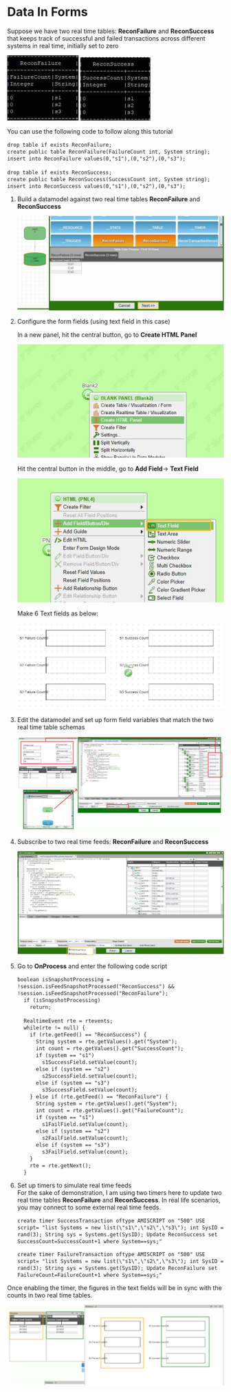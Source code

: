 # Data In Forms

Suppose we have two real time tables: **ReconFailure** and **ReconSuccess** that keeps track of successful and failed transactions across different systems in real time, initially set to zero

![](../resources/legacy_mediawiki/ReconFailureSchema.jpg "ReconFailureSchema.jpg") ![](../resources/legacy_mediawiki/ReconSuccessSchema.jpg "ReconSuccessSchema.jpg")

You can use the following code to follow along this tutorial

``` amiscript
drop table if exists ReconFailure;
create public table ReconFailure(FailureCount int, System string);
insert into ReconFailure values(0,"s1"),(0,"s2"),(0,"s3");

drop table if exists ReconSuccess;
create public table ReconSuccess(SuccessCount int, System string);
insert into ReconSuccess values(0,"s1"),(0,"s2"),(0,"s3");
```

1. Build a datamodel against two real time tables **ReconFailure** and **ReconSuccess**  

	![](../resources/legacy_mediawiki/BuildDatamodel.jpg "BuildDatamodel.jpg")  

1. Configure the form fields (using text field in this case)  

	In a new panel, hit the central button, go to **Create HTML Panel**  

	![](../resources/legacy_mediawiki/Create_field.jpg "Create_field.jpg")  

	Hit the central button in the middle, go to **Add Field**-\> **Text Field**  
	
	![](../resources/legacy_mediawiki/Field2.jpg "Field2.jpg")  
	
	Make 6 Text fields as below:  
	
	![](../resources/legacy_mediawiki/Field3.jpg "Field3.jpg")

1. Edit the datamodel and set up form field variables that match the two real time table schemas  

	![](../resources/legacy_mediawiki/ConfigureVariable.png "ConfigureVariable.png")  

1. Subscribe to two real time feeds: **ReconFailure** and **ReconSuccess**  

	![](../resources/legacy_mediawiki/ConfigureAMIScript.jpg "ConfigureAMIScript.jpg")  

1. Go to **OnProcess** and enter the following code script

	``` amiscript
	boolean isSnapshotProcessing = !session.isFeedSnapshotProcessed("ReconSuccess") && !session.isFeedSnapshotProcessed("ReconFailure");
	  if (isSnapshotProcessing)
	    return;
	  
	  RealtimeEvent rte = rtevents;
	  while(rte != null) {
	    if (rte.getFeed() == "ReconSuccess") {
	      String system = rte.getValues().get("System");
	      int count = rte.getValues().get("SuccessCount");
	      if (system == "s1")
	        s1SuccessField.setValue(count);
	      else if (system == "s2")
	        s2SuccessField.setValue(count);
	      else if (system == "s3")
	        s3SuccessField.setValue(count);
	    } else if (rte.getFeed() == "ReconFailure") {
	      String system = rte.getValues().get("System");
	      int count = rte.getValues().get("FailureCount");
	      if (system == "s1")
	        s1FailField.setValue(count);
	      else if (system == "s2")
	        s2FailField.setValue(count);
	      else if (system == "s3")
	        s3FailField.setValue(count);
	    }
	    rte = rte.getNext();
	  }
	```

1. Set up timers to simulate real time feeds  
For the sake of demonstration, I am using two timers here to update two real time tables **ReconFailure** and **ReconSuccess**. In real life scenarios, you may connect to some external real time feeds.


	``` amiscript title="timer1 to update ReconSuccess"
	create timer SuccessTransaction oftype AMISCRIPT on "500" USE script= "list Systems = new list(\"s1\",\"s2\",\"s3\"); int SysID = rand(3); String sys = Systems.get(SysID); Update ReconSuccess set SuccessCount=SuccessCount+1 where System==sys;"
	```
	
	``` amiscript title="timer2 to update ReconFailure"
	create timer FailureTransaction oftype AMISCRIPT on "500" USE script= "list Systems = new list(\"s1\",\"s2\",\"s3\"); int SysID = rand(3); String sys = Systems.get(SysID); Update ReconFailure set FailureCount=FailureCount+1 where System==sys;"
	```

Once enabling the timer, the figures in the text fields will be in sync with the counts in two real time tables.

![](../resources/legacy_mediawiki/SyncResult.jpg "SyncResult.jpg")

